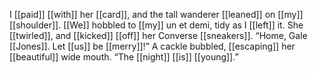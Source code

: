 I [[paid]] [[with]] her [[card]], and the tall wanderer [[leaned]] on [[my]] [[shoulder]]. [[We]] hobbled to [[my]] un et demi, tidy as I [[left]] it. She [[twirled]], and [[kicked]] [[off]] her Converse [[sneakers]]. “Home, Gale [[Jones]]. Let [[us]] be [[merry]]!” A cackle bubbled, [[escaping]] her [[beautiful]] wide mouth. “The [[night]] [[is]] [[young]].”